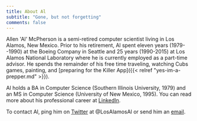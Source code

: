 ```yaml
---
title: About Al
subtitle: "Gone, but not forgetting"
comments: false
---
```


Allen 'Al' McPherson is a semi-retired computer scientist living in Los Alamos,
New Mexico. Prior to his retirement, Al spent eleven years (1979--1990) at the
Boeing Company in Seattle and 25 years (1990-2015) at Los Alamos National
Laboratory where he is currently employed as a part-time advisor. He spends the
remainder of his free time traveling, watching Cubs games, painting, and
[preparing for the Killer App]({{< relref "yes-im-a-prepper.md" >}}).

Al holds a BA in Computer Science (Southern Illinois University, 1979) and an
MS in Computer Science (University of New Mexico, 1995). You can read more
about his professional career at
[LinkedIn](https://linkedin.com/in/allenmcpherson).

To contact Al, ping him on [Twitter](https://twitter.com/LosAlamosAl) at
@LosAlamosAl or send him an [email]().
